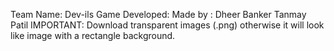 Team Name: Dev-ils
Game Developed: <to-be-decided>
Made by : Dheer Banker
          Tanmay Patil
IMPORTANT: Download transparent images (.png) otherwise it will look like image with a rectangle background.
